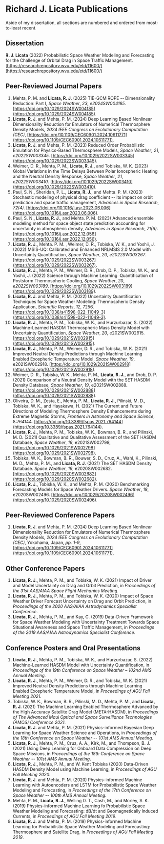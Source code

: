 # Richard J. Licata Publications

Aside of my dissertation, all sections are numbered and ordered from most-to-least recent.

## Dissertation

**R. J. Licata** (2022) Probabilistic Space Weather Modeling and Forecasting for the Challenge of Orbital Drag in Space Traffic Management. [https://researchrepository.wvu.edu/etd/11600/](https://researchrepository.wvu.edu/etd/11600/)

## Peer-Reviewed Journal Papers

1. Mehta, P. M. and **Licata, R. J.** (2025) TIE-GCM ROPE -- Dimensionality Reduction: Part I, _Space Weather_, _23_, _e2024SW004185_. [https://doi.org/10.1029/2024SW004185](https://doi.org/10.1029/2024SW004185).
2. **Licata, R. J.** and Mehta, P. M. (2024) Deep Learning Based Nonlinear Dimensionality Reduction for Emulators of Numerical Thermosphere Density Models, _2024 IEEE Congress on Evolutionary Computation (CEC)_, [https://doi.org/10.1109/CEC60901.2024.10611771](https://doi.org/10.1109/CEC60901.2024.10611771).
3. **Licata, R. J.** and Mehta, P. M. (2023) Reduced Order Probabilistic Emulation for Physics-Based Thermosphere Models, _Space Weather_, _21_, _e2022SW003345_. [https://doi.org/10.1029/2022SW003345](https://doi.org/10.1029/2022SW003345).
4. Weimer, D. R., Mehta, P. M., **Licata, R. J.**, and Tobiska, W. K. (2023) Global Variations in the Time Delays Between Polar Ionospheric Heating and the Neutral Density Response, _Space Weather_, _21_, _e2022SW003410_. [https://doi.org/10.1029/2022SW003410](https://doi.org/10.1029/2022SW003410).
5. Paul, S. N., Sheridan, P. L., **Licata, R. J.**, and Mehta. P. M. (2023) Stochastic modeling of physical drag coefficient -- its impact on orbit prediction and space traffic management, _Advances in Space Research_, _72(4)_. [https://doi.org/10.1016/j.asr.2023.06.006](https://doi.org/10.1016/j.asr.2023.06.006).
6. Paul, S. N., **Licata, R. J.**, and Mehta. P. M. (2023) Advanced ensemble modeling method for space object state prediction accounting for uncertainty in atmospheric density, _Advances in Space Research_, _71(6)_. [https://doi.org/10.1016/j.asr.2022.12.056](https://doi.org/10.1016/j.asr.2022.12.056).
7. **Licata, R. J.**, Mehta. P. M. , Weimer, D. R., Tobiska, W. K., and Yoshii, J. (2022) MSIS-UQ: Calibrated and Enhanced NRLMSIS 2.0 Model with Uncertainty Quantification, _Space Weather_, _20_, _e2022SW003267_. [https://doi.org/10.1029/2022SW003267](https://doi.org/10.1029/2022SW003267).
8. **Licata, R. J.**, Mehta, P. M., Weimer, D. R., Drob, D. P., Tobiska, W. K., and Yoshii, J. (2022) Science through Machine Learning: Quantification of Poststorm Thermospheric Cooling, _Space Weather_, _20_, _e2022SW003189_.  [https://doi.org/10.1029/2022SW003189](https://doi.org/10.1029/2022SW003189).
9. **Licata, R. J.** and Mehta, P. M. (2022) Uncertainty Quantification Techniques for Space Weather Modeling: Thermospheric Density Application, _Scientific Reports_, _12_, 7256. [https://doi.org/10.1038/s41598-022-11049-3](https://doi.org/10.1038/s41598-022-11049-3).
10. **Licata, R. J.**, Mehta, P. M., Tobiska, W. K., and Hurzurbazar, S. (2022) Machine-Learned  HASDM Thermospheric Mass Density Model with Uncertainty Quantification, _Space Weather_, _20_, e2021SW002915. [https://doi.org/10.1029/2021SW002915](https://doi.org/10.1029/2021SW002915).
11. **Licata, R. J.**, Mehta, P. M., Weimer, D. R., and Tobiska, W. K. (2021) Improved Neutral Density Predictions through Machine Learning Enabled Exospheric Temperature Model, _Space Weather, 19_, e2021SW002918. [https://doi.org/10.1029/2021SW002918](https://doi.org/10.1029/2021SW002918).
12. Weimer, D. R., Tobiska, W. K., Mehta, P. M., **Licata, R. J.**, and Drob, D. P. (2021) Comparison of a Neutral Density Model with the SET HASDM Density Database, _Space Weather_, _19_, e2021SW002888. [https://doi.org/10.1029/2021SW002888](https://doi.org/10.1029/2021SW002888).
13. Oliveira, D. M., Zesta, E., Mehta, P. M., **Licata, R. J.**, Pilinski, M. D., Tobiska, W. K., and Hayakawa, H. (2021) The Current and Future Directions of Modeling Thermosphere Density Enhancements during Extreme Magnetic Storms, _Frontiers in Astronomy and Space Science_, 8:764144. [https://doi.org/10.3389/fspas.2021.764144](https://doi.org/10.3389/fspas.2021.764144).
14. **Licata, R. J.**, Mehta, P. M., Tobiska, W. K., Bowman, B. R., and Pilinski, M. D. (2021) Qualitative and Qualitative Assessment of the SET HASDM Database, _Space Weather_, _19_, e2021SW002798, [https://doi.org/10.1029/2021SW002798](https://doi.org/10.1029/2021SW002798).
15. Tobiska, W. K., Bowman, B. R., Bouwer, S. D., Cruz, A., Wahl, K., Pilinski, M. D., Mehta, P. M., and **Licata, R. J.** (2021) The SET HASDM Density Database. _Space Weather_, _19_, e2020SW002682. [https://doi.org/10.1029/2020SW002682](https://doi.org/10.1029/2020SW002682).
16. **Licata, R. J.**, Tobiska, W. K., and Mehta, P. M. (2020) Benchmarking Forecasting Models for Space Weather Drivers. _Space Weather_, _18_, e2020SW002496. [https://doi.org/10.1029/2020SW002496](https://doi.org/10.1029/2020SW002496).

## Peer-Reviewed Conference Papers

1. **Licata, R. J.** and Mehta, P. M. (2024) Deep Learning Based Nonlinear Dimensionality Reduction for Emulators of Numerical Thermosphere Density Models, _2024 IEEE Congress on Evolutionary Computation (CEC)_, Yokohama, Japan, _pp. 1-9_, [https://doi.org/10.1109/CEC60901.2024.10611771](https://doi.org/10.1109/CEC60901.2024.10611771).

## Other Conference Papers

1. **Licata, R. J.**, Mehta, P. M., and Tobiska, W. K. (2021) Impact of Driver and Model Uncertainty on Drag and Orbit Prediction, in _Proceedings of the 31st AAS/AIAA Space Flight Mechanics Meeting_.
2. **Licata, R. J.**, Mehta, P. M., and Tobiska, W. K. (2020) Impact of Space Weather Driver Forecast Uncertainty on Drag and Orbit Prediction, in _Proceedings of the 2020 AAS/AIAA Astrodynamics Specialist Conference_.
3. **Licata, R. J.**, Mehta, P. M., and Kay, C. (2019) Data-Driven Framework for Space Weather Modeling with Uncertainty Treatment Towards Space Situational Awareness and Space Traffic Management, in _Proceedings of the 2019 AAS/AIAA Astrodynamics Specialist Conference_.

## Conference Posters and Oral Presentations

1. **Licata, R. J.**, Mehta, P. M., Tobiska, W. K., and Hurzurbazar, S. (2022) Machine-Learned HASDM Model with Uncertainty Quantification, in _Proceedings of the 19th Conference on Space Weather – 102nd AMS Annual Meeting_.
2. **Licata, R. J.**, Mehta, P. M., Weimer, D. R., and Tobiska, W. K. (2021) Improved Neutral Density Predictions through Machine Learning Enabled Exospheric Temperature Model, in _Proceedings of AGU Fall Meeting 2021_.
3. Tobiska, W. K., Bowman, B. R., Pilinski, M. D., Mehta, P. M., and **Licata, R. J.** (2021) The Machine Learning Enabled Thermosphere Advanced by the High Accuracy Satellite Drag Model (META-HASDM), in _Proceedings of The Advanced Maui Optical and Space Surveillance Technologies (AMOS) Conference 2021_.
4. **Licata, R. J.** and Mehta, P. M. (2021) Physics-informed Bayesian Deep Learning for Space Weather Science and Operations, in _Proceedings of the 18th Conference on Space Weather -- 101st AMS Annual Meeting_.
5. **Licata, R. J.**, Mehta, P. M., Cruz, A. A., Kirk, M., and Thompson, B. J. (2021) Using Deep Learning for Onboard Data Compression on Deep Space Missions, in _Proceedings of the 18th Conference on Space Weather -- 101st AMS Annual Meeting_.
6. **Licata, R. J.**, Mehta, P. M., and W. Kent Tobiska (2020) Data-Driven HASDM Density Model using Machine Learning, in _Proceedings of AGU Fall Meeting 2020_.
7.  **Licata, R. J.** and Mehta, P. M. (2020) Physics-informed Machine Learning with Autoencoders and LSTM for Probabilistic Space Weather Modeling and Forecasting, in _Proceedings of the 17th Conference on Space Weather -- 100th AMS Annual Meeting_.
8. Mehta, P. M., **Licata, R. J.**, Welling D. T., Cash, M., and Morley, S. K. (2019) Physics-informed Machine Learning fo Probabilistic Space Weather Modeling and Forecasting: dB/dt and Geomagnetically Induced Currents, in _Proceedings of AGU Fall Meeting 2019_.
9. **Licata, R. J.** and Mehta, P. M. (2019) Physics-informed Machine Learning for Probabilistic Space Weather Modeling and Forecasting: Thermosphere and Satellite Drag, in _Proceedings of AGU Fall Meeting 2019_.
	    
	    
	    
	    
	    
	  
